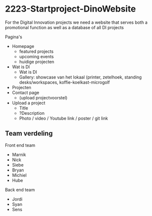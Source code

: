 # 2223-Startproject-DinoWebsite
For the Digital Innovation projects we need a website that serves both a promotional function as well as a database of all DI projects

Pagina's
<ul>
  <li>Homepage
    <ul>
      <li>featured projects</li>
      <li>upcoming events</li>
      <li>huidige projecten</li>
    </ul>
  </li>
  <li>Wat is DI
    <ul>
      <li>Wat is DI</li>
      <li>Gallery: showcase van het lokaal (printer, zetelhoek, standing desks/workspaces, koffie-koelkast-microgolf</li>
    </ul>
  </li>
  <li>Projecten</li>
  <li>Contact page
    <ul>
      <li>(upload projectvoorstel)</li>
    </ul>
  </li>
  <li>Upload a project
    <ul>
      <li>Title</li>
      <li>?Description</li>
      <li>Photo / video / Youtube link / poster / git link</li>
    </ul>
  </li>
</ul>


<h2> Team verdeling </h2>
<p>Front end team</p>
<ul>
  <li>Marnik</li>
  <li>Nick</li>
  <li>Siebe</li>
  <li>Bryan</li>
  <li>Michiel</li>
  <li>Hube</li>
</ul>
<p>Back end team</p>
<ul>
  <li>Jordi</li>
  <li>Syan</li>
  <li>Sens</li>
</ul>
